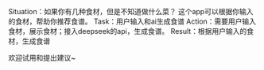 Situation：如果你有几种食材，但是不知道做什么菜？ 这个app可以根据你输入的食材，帮助你推荐食谱。
Task：用户输入和ai生成食谱
Action：需要用户输入食材，展示食材；接入deepseek的api，生成食谱。
Result：根据用户输入的食材，生成食谱

欢迎试用和提出建议~